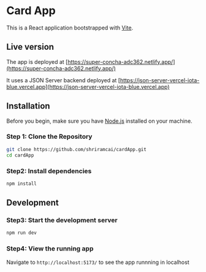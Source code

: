 # Card App

This is a React application bootstrapped with [Vite](https://vitejs.dev/). 

## Live version 
The app is deployed at [https://super-concha-adc362.netlify.app/](https://super-concha-adc362.netlify.app/)

It uses a JSON Server backend deployed at [https://json-server-vercel-iota-blue.vercel.app](https://json-server-vercel-iota-blue.vercel.app)


## Installation

Before you begin, make sure you have [Node.js](https://nodejs.org/) installed on your machine.

### Step 1: Clone the Repository

```sh
git clone https://github.com/shriramcai/cardApp.git
cd cardApp
```
### Step2: Install dependencies 

```sh
npm install
```
## Development

### Step3: Start the development server

```sh
npm run dev
```
### Step4: View the running app
Navigate to `http://localhost:5173/` to see the app runnning in localhost

